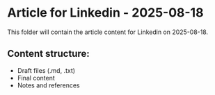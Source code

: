 # Article for Linkedin - 2025-08-18

This folder will contain the article content for Linkedin on 2025-08-18.

## Content structure:
- Draft files (.md, .txt)
- Final content
- Notes and references
